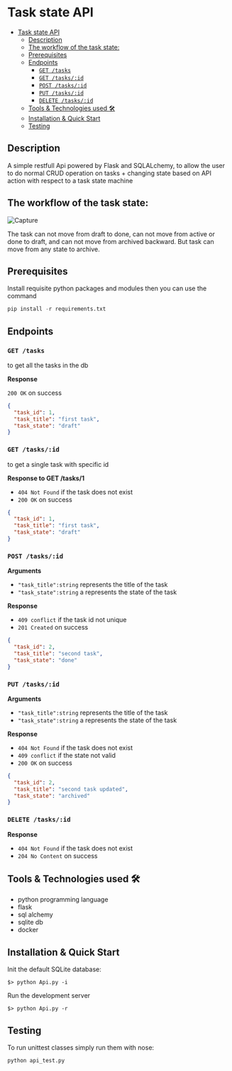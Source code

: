 # Task state API
- [Task state API](#task-state-api)
  - [Description](#description)
  - [The workflow of the task state:](#the-workflow-of-the-task-state)
  - [Prerequisites](#prerequisites)
  - [Endpoints](#endpoints)
    - [`GET /tasks`](#get-tasks)
    - [`GET /tasks/:id`](#get-tasksid)
    - [`POST /tasks/:id`](#post-tasksid)
    - [`PUT /tasks/:id`](#put-tasksid)
    - [`DELETE /tasks/:id`](#delete-tasksid)
  - [Tools & Technologies used 🛠](#tools--technologies-used-)
  - [Installation & Quick Start](#installation--quick-start)
  - [Testing](#testing)

## Description

A simple restfull Api powered by Flask and SQLALchemy, to
allow the user to do normal CRUD operation on tasks + changing state
based on API action with respect to a task state machine

## The workflow of the task state:

![Capture](https://user-images.githubusercontent.com/51873396/146055831-633353f5-d0fe-4ed7-9bd4-70592c5d1f53.PNG)


The task can not move from draft to done, can not move from active or done to draft, and can not
move from archived backward. But task can move from any state to archive.

## Prerequisites
Install requisite python packages and modules then you can use the command

```python
pip install -r requirements.txt
```

## Endpoints

### `GET /tasks`

to get all the tasks in the db

**Response**

`200 OK` on success

```json
{
  "task_id": 1,
  "task_title": "first task",
  "task_state": "draft"
}
```

### `GET /tasks/:id`

to get a single task with specific id

**Response to GET /tasks/1**

- `404 Not Found` if the task does not exist
- `200 OK` on success

```json
{
  "task_id": 1,
  "task_title": "first task",
  "task_state": "draft"
}
```

### `POST /tasks/:id`

**Arguments**

- `"task_title":string` represents the title of the task
- `"task_state":string` a represents the state of the task

**Response**

- `409 conflict` if the task id not unique
- `201 Created` on success

```json
{
  "task_id": 2,
  "task_title": "second task",
  "task_state": "done"
}
```

### `PUT /tasks/:id`

**Arguments**

- `"task_title":string` represents the title of the task
- `"task_state":string` a represents the state of the task

**Response**

- `404 Not Found` if the task does not exist
- `409 conflict` if the state not valid
- `200 OK` on success

```json
{
  "task_id": 2,
  "task_title": "second task updated",
  "task_state": "archived"
}
```

### `DELETE /tasks/:id`

**Response**

- `404 Not Found` if the task does not exist
- `204 No Content` on success

## Tools & Technologies used 🛠

- python programming language
- flask
- sql alchemy
- sqlite db
- docker

## Installation & Quick Start

Init the default SQLite database:

```
$> python Api.py -i
```

Run the development server

```
$> python Api.py -r
```

## Testing

To run unittest classes simply run them with nose:
```
python api_test.py
```
